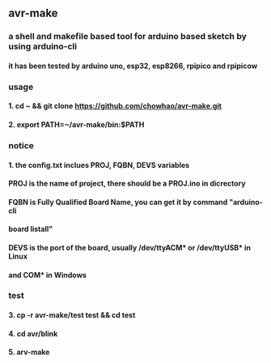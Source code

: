 ## avr-make
### a shell and makefile based tool for arduino based sketch by using arduino-cli
#### it has been tested by arduino uno, esp32, esp8266, rpipico and rpipicow
### usage
#### 1. cd ~ && git clone https://github.com/chowhao/avr-make.git
#### 2. export PATH=~/avr-make/bin:$PATH
### notice
#### 1. the config.txt inclues PROJ, FQBN, DEVS variables
#### PROJ is the name of project, there should be a PROJ.ino in dicrectory
#### FQBN is Fully Qualified Board Name, you can get it by command "arduino-cli
#### board listall"
#### DEVS is the port of the board, usually /dev/ttyACM* or /dev/ttyUSB* in Linux
#### and COM* in Windows
### test
#### 3. cp -r avr-make/test test && cd test
#### 4. cd avr/blink
#### 5. arv-make
